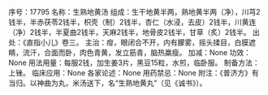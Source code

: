 序号：17795
名称：生熟地黄汤
组成：生干地黄半两，熟地黄半两（净），川芎2钱半，半赤茯苓2钱半，枳壳（制）2钱半，杏仁（水浸，去皮）2钱半，川黄连（净）2钱半，半夏曲2钱半，天麻2钱半，地骨皮2钱半，甘草（炙）2钱半。
出处：《直指小儿》卷三。
主治：疳，眼闭合不开，内有朦雾，摇头揉目，白膜遮睛，流汗，合面而卧，肉色青黄，发立筋青，脑热羸瘦。
加减：None
功效：None
用法用量：每服2钱，加生姜3片，黑豆15粒，水煎，临卧服。
制备方法：上锉。
临床应用：None
各家论述：None
用药禁忌：None
附注：《普济方》有当归。以神曲为丸，米汤送下，名“生熟地黄丸”（见《诚书》）。
